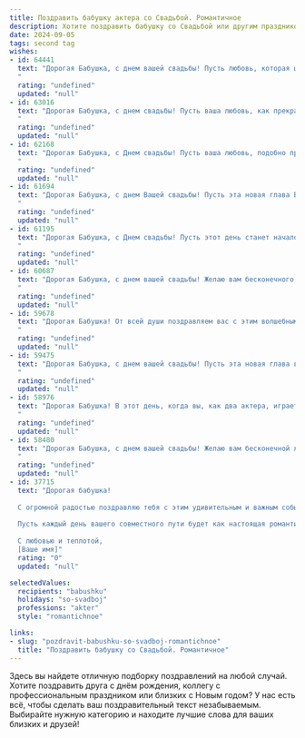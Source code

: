 ```yaml
---
title: Поздравить бабушку актера со Свадьбой. Романтичное
description: Хотите поздравить бабушку со Свадьбой или другим праздником? Наш ИИ создаст незабываемое поздравление, а вы обязательно выделитесь среди других.  
date: 2024-09-05
tags: second tag
wishes:
- id: 64441
  text: "Дорогая Бабушка, с днем вашей свадьбы! Пусть любовь, которая цветет в ваших сердцах, будет яркой и неувядаемой, как самый прекрасный театральный спектакль.  Желаю вам долгих лет счастья, семейного тепла и вдохновения друг для друга. Пусть каждый день вашей жизни будет полон радости, как аншлаг в театре, а каждый вечер - как романтическая премьера.
  "
  rating: "undefined"
  updated: "null"
- id: 63016
  text: "Дорогая Бабушка, с днем свадьбы! Пусть ваша любовь, как прекрасная театральная пьеса, будет полна страсти, юмора и глубоких чувств. Желаю вам бесконечного счастья, ярких мгновений и незабываемого праздника!
  "
  rating: "undefined"
  updated: "null"
- id: 62168
  text: "Дорогая Бабушка, с Днем свадьбы! Пусть ваша любовь, подобно прекрасному спектаклю, будет полна страсти, драматизма и, конечно же, счастливого финала. Желаю вам бесконечного счастья, крепкой семьи и ярких моментов, достойных самых аплодисментов!
  "
  rating: "undefined"
  updated: "null"
- id: 61694
  text: "Дорогая Бабушка, с днем Вашей свадьбы! Пусть эта новая глава Вашей жизни будет наполнена любовью, счастьем и яркими красками, как лучшие театральные постановки! Поздравляю Вас от всей души!
  "
  rating: "undefined"
  updated: "null"
- id: 61195
  text: "Дорогая Бабушка, с Днем свадьбы! Пусть этот день станет началом новой главы в вашей жизни, наполненной любовью, счастьем и яркими, как на сцене, эмоциями. Желаю вам много лет совместной жизни, полных романтики, взаимопонимания и крепкой любви, которая будет сиять ярче всех огней на вашем театральном пути!
  "
  rating: "undefined"
  updated: "null"
- id: 60687
  text: "Дорогая Бабушка, с днем вашей свадьбы! Желаю вам бесконечного счастья, любви и крепкой семейной жизни, как на сцене, так и в жизни. Пусть каждый ваш совместный день будет полон романтики, смеха и радости.
  "
  rating: "undefined"
  updated: "null"
- id: 59678
  text: "Дорогая Бабушка! От всей души поздравляем вас с этим волшебным днем - днем вашей свадьбы! Пусть любовь, что с годами только крепнет, окутает вас теплом и радостью. Желаем вам долгих лет счастливой жизни, полных любви, нежности и взаимопонимания!
  "
  rating: "undefined"
  updated: "null"
- id: 59475
  text: "Дорогая Бабушка, с днем вашей свадьбы! Пусть эта новая глава вашей жизни будет полна любви, радости и нежных объятий. Пусть ваши годы, прожитые вместе, будут  окутаны  романтикой  и  теплотой.  Будьте  здоровы,  счастливы  и  любимы!
  "
  rating: "undefined"
  updated: "null"
- id: 58976
  text: "Дорогая Бабушка! В этот день, когда вы, как два актера, играете свои роли в спектакле, званном «Свадьба», позвольте мне пожелать вам бесконечного счастья и любви! Пусть ваша сцена сияет яркими красками, а ваши роли будут наполнены нежностью, страстью и бесконечным вдохновением!
  "
  rating: "undefined"
  updated: "null"
- id: 58480
  text: "Дорогая Бабушка, с днем вашей свадьбы! Желаю вам бесконечной любви, счастья и благополучия. Пусть каждый день вашей совместной жизни будет наполнен нежностью,  радостью и романтикой.  Пусть ваша любовь будет яркой, как свет  прожекторов на сцене,  а жизнь —  полной  чувств и  эмоций, как  увлекательный спектакль.
  "
  rating: "undefined"
  updated: "null"
- id: 37715
  text: "Дорогая бабушка!
  
  С огромной радостью поздравляю тебя с этим удивительным и важным событием — днем вашей свадьбы! В твоей жизни настал новый акт, полный любви, счастья и ярких эмоций. Ты, как истинный артист, играешь свою роль с вдохновением и страстью, даря окружающим свет и радость.
  
  Пусть каждый день вашего совместного пути будет как настоящая романтическая комедия — наполненный смехом, счастливыми моментами и крепкой дружбой. Желаю, чтобы в вашем семейном театре никогда не гасли огни, а в сердцах царила любовь и понимание.
  
  С любовью и теплотой,
  [Ваше имя]"
  rating: "0"
  updated: "null"

selectedValues:
  recipients: "babushku"
  holidays: "so-svadboj"
  professions: "akter"
  style: "romantichnoe"

links:
- slug: "pozdravit-babushku-so-svadboj-romantichnoe"
  title: "Поздравить бабушку со Свадьбой. Романтичное"
---
```


Здесь вы найдете отличную подборку поздравлений на любой случай. 
Хотите поздравить друга с днём рождения, коллегу с профессиональным праздником или близких с Новым годом? У нас есть всё, чтобы сделать ваш поздравительный текст незабываемым. Выбирайте нужную категорию и находите лучшие слова для ваших близких и друзей!
